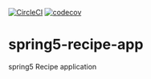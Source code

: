 [![CircleCI](https://circleci.com/gh/Fastus001/spring5-recipe-app.svg?style=svg)](https://circleci.com/gh/Fastus001/spring5-recipe-app)
[![codecov](https://codecov.io/gh/Fastus001/spring5-recipe-app/branch/master/graph/badge.svg?token=YS1MZFPVRP)](https://codecov.io/gh/Fastus001/spring5-recipe-app)

# spring5-recipe-app
spring5 Recipe application
